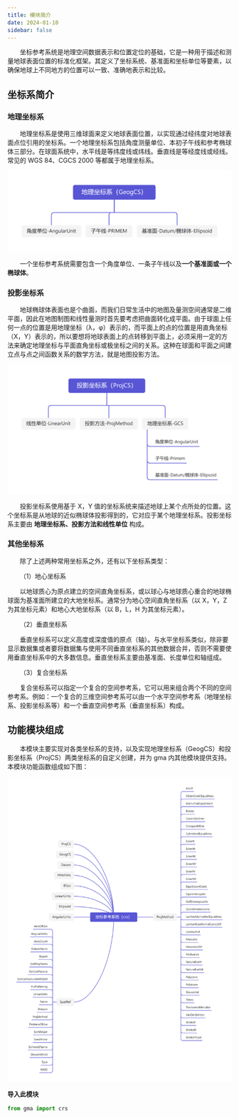 ```yaml
---
title: 模块简介
date: 2024-01-10
sidebar: false
---
```


&emsp;&emsp;坐标参考系统是地理空间数据表示和位置定位的基础，它是一种用于描述和测量地球表面位置的标准化框架。其定义了坐标系统、基准面和坐标单位等要素，以确保地球上不同地方的位置可以一致、准确地表示和比较。

## 坐标系简介

### 地理坐标系

&emsp;&emsp;地理坐标系是使用三维球面来定义地球表面位置，以实现通过经纬度对地球表面点位引用的坐标系。一个地理坐标系包括角度测量单位、本初子午线和参考椭球体三部分。在球面系统中，水平线是等纬度线或纬线。垂直线是等经度线或经线。常见的 WGS 84、CGCS 2000 等都属于地理坐标系。

![](/crs/GeogCS.png)

&emsp;&emsp;一个坐标参考系统需要包含一个角度单位、一条子午线以及**一个基准面或一个椭球体**。


### 投影坐标系

&emsp;&emsp;地球椭球体表面也是个曲面，而我们日常生活中的地图及量测空间通常是二维平面，因此在地图制图和线性量测时首先要考虑把曲面转化成平面。由于球面上任何一点的位置是用地理坐标（λ，φ）表示的，而平面上的点的位置是用直角坐标（X，Y）表示的，所以要想将地球表面上的点转移到平面上，必须采用一定的方法来确定地理坐标与平面直角坐标或极坐标之间的关系。这种在球面和平面之间建立点与点之间函数关系的数学方法，就是地图投影方法。

![](/crs/ProjCS.png)

&emsp;&emsp;投影坐标系使用基于 X，Y 值的坐标系统来描述地球上某个点所处的位置。这个坐标系是从地球的近似椭球体投影得到的，它对应于某个地理坐标系。投影坐标系主要由 **地理坐标系、投影方法和线性单位** 构成。

### 其他坐标系

&emsp;&emsp;除了上述两种常用坐标系之外，还有以下坐标系类型：

&emsp;&emsp;（1）地心坐标系

&emsp;&emsp;以地球质心为原点建立的空间直角坐标系，或以球心与地球质心重合的地球椭球面为基准面所建立的大地坐标系。通常分为地心空间直角坐标系（以 X，Y，Z 为其坐标元素）和地心大地坐标系（以 B，L，H 为其坐标元素）。

&emsp;&emsp;（2）垂直坐标系

&emsp;&emsp;垂直坐标系可以定义高度或深度值的原点（轴）。与水平坐标系类似，除非要显示数据集或者要将数据集与使用不同垂直坐标系的其他数据合并，否则不需要使用垂直坐标系中的大多数信息。垂直坐标系主要由基准面、长度单位和轴组成。

&emsp;&emsp;（3）复合坐标系

&emsp;&emsp;复合坐标系可以指定一个复合的空间参考系，它可以用来组合两个不同的空间参考系。例如：一个复合的三维空间参考系可以由一个水平空间参考系（地理坐标系、投影坐标系等）和一个垂直空间参考系（垂直坐标系）构成。

## 功能模块组成

&emsp;&emsp;本模块主要实现对各类坐标系的支持，以及实现地理坐标系（GeogCS）和投影坐标系（ProjCS）两类坐标系的自定义创建，并为 gma 内其他模块提供支持。本模块功能函数组成如下图：


![](/crs/crs.png)

**导入此模块**

```python
from gma import crs
```
